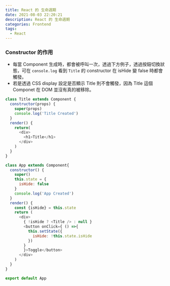 ```yaml
---
title: React 的 生命週期
date: 2021-08-03 22:20:21
description: React 的 生命週期
categories: Frontend
tags:
  - React
---
```


### Constructor 的作用

* 每當 Component 生成時，都會被呼叫一次，透過下方例子，透過按鈕切換狀態，可在 `console.log` 看到 `Title` 的 constructor 在 isHide 變 false 時都會觸發。
* 若是透過 CSS display 設定是否顯示 Title 則不會觸發，因為 Title 這個 Componet 在 DOM 並沒有真的被移除。

``` js 
class Title extends Component {
  constructor(props) {
    super(props)
    console.log('Title Created')
  }
  render() {
    return(
      <div>
        <h1>Title</h1>
      </div>
    )
  }
}

class App extends Component{
  constructor() {
    super()
    this.state = {
      isHide: false
    }
    console.log('App Created')
  }
  render() {
    const {isHide} = this.state
    return (
      <div>
        { !isHide ? <Title /> : null }
        <button onClick={ () =>{
          this.setState({
            isHide: !this.state.isHide
          })
        }          
        }>Toggle</button>
      </div>
    )
  }
}

export default App
```